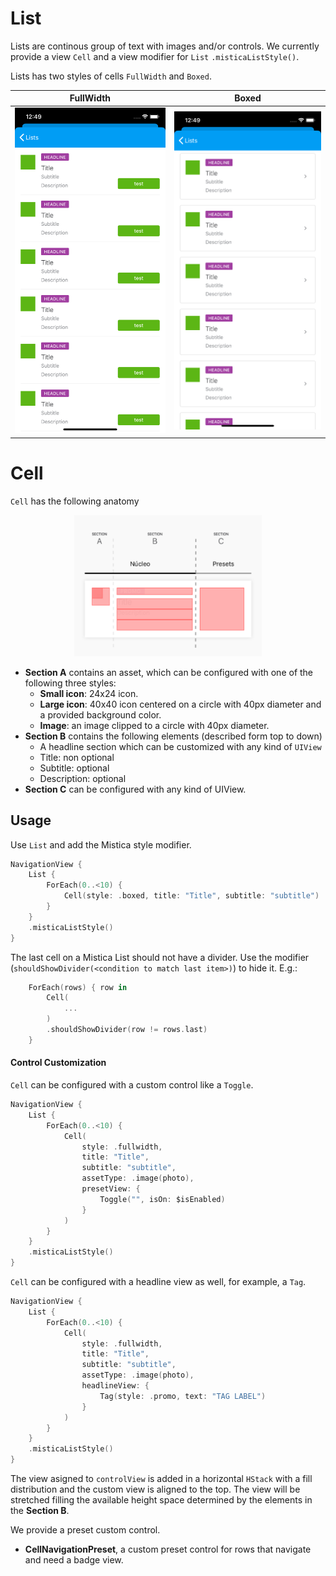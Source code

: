 #  List

Lists are continous group of text with images and/or controls. We currently provide a view `Cell` and a view modifier for `List` `.misticaListStyle()`.

Lists has two styles of cells `FullWidth` and `Boxed`.

| FullWidth   |      Boxed      |
|----------|:-------------:|
| <img src="./docs/images/lists-fullwidth.png" alt="drawing" width="300"/> |  <img src="./docs/images/lists-boxed.png" alt="drawing" width="300"/> |


#  Cell

`Cell` has the following anatomy

<p align="center">
  <img width="300" src="./docs/images/row-anatomy.png"/>
</p>

* **Section A** contains an asset, which can be configured with one of the following three styles:
	- **Small icon**: 24x24 icon.
	- **Large icon**: 40x40 icon centered on a circle with 40px diameter and a provided background color.
	- **Image**: an image clipped to a circle with 40px diameter.
* **Section B** contains the following elements (described form top to down)
	* A headline section which can be customized with any kind of `UIView`
	* Title: non optional
	* Subtitle: optional
	* Description: optional
* **Section C** can be configured with any kind of UIView.

## Usage

Use `List` and add the Mistica style modifier.

```swift
NavigationView {
    List {
        ForEach(0..<10) {
            Cell(style: .boxed, title: "Title", subtitle: "subtitle")
        }
    }
    .misticaListStyle()
}
```

The last cell on a Mistica List should not have a divider. Use the modifier (`shouldShowDivider(<condition to match last item>)`) to hide it. E.g.:

```swift
    ForEach(rows) { row in
        Cell(
            ...
        )
        .shouldShowDivider(row != rows.last)
    }
```

#### Control Customization

`Cell` can be configured with a custom control like a `Toggle`.

```swift
NavigationView {
    List {
        ForEach(0..<10) {
            Cell(
                style: .fullwidth, 
                title: "Title", 
                subtitle: "subtitle", 
                assetType: .image(photo), 
                presetView: { 
                    Toggle("", isOn: $isEnabled)
                }
            )
        }
    }
    .misticaListStyle()
}
```

`Cell` can be configured with a headline view as well, for example, a `Tag`.

```swift
NavigationView {
    List {
        ForEach(0..<10) {
            Cell(
                style: .fullwidth, 
                title: "Title", 
                subtitle: "subtitle", 
                assetType: .image(photo), 
                headlineView: { 
                    Tag(style: .promo, text: "TAG LABEL")
                }
            )
        }
    }   
    .misticaListStyle()
}
```

The view asigned to `controlView` is added in a horizontal `HStack` with a fill distribution and the custom view is aligned to the top. The view will be stretched filling the available height space determined by the elements in the **Section B**.

We provide a preset custom control.

* **CellNavigationPreset**, a custom preset control for rows that navigate and need a badge view.


